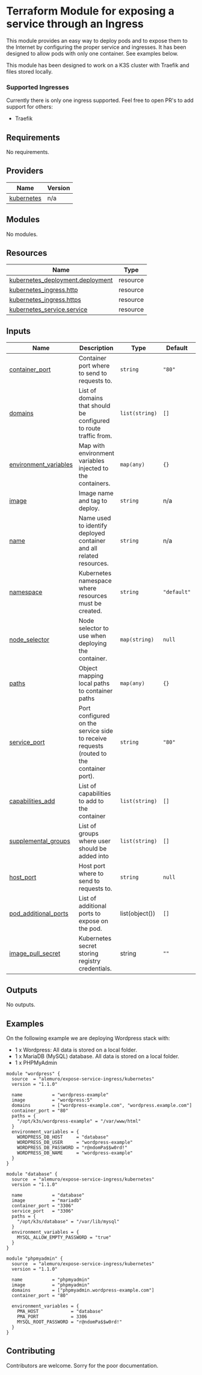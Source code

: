# Terraform Module for exposing a service through an Ingress

This module provides an easy way to deploy pods and to expose them to the Internet by configuring the proper service and ingresses.
It has been designed to allow pods with only one container. See examples below.

This module has been designed to work on a K3S cluster with Traefik and files stored locally.

### Supported Ingresses

Currently there is only one ingress supported. Feel free to open PR's to add support for others:

* Traefik

## Requirements

No requirements.

## Providers

| Name | Version |
|------|---------|
| <a name="provider_kubernetes"></a> [kubernetes](#provider\_kubernetes) | n/a |

## Modules

No modules.

## Resources

| Name | Type |
|------|------|
| [kubernetes_deployment.deployment](https://registry.terraform.io/providers/hashicorp/kubernetes/latest/docs/resources/deployment) | resource |
| [kubernetes_ingress.http](https://registry.terraform.io/providers/hashicorp/kubernetes/latest/docs/resources/ingress) | resource |
| [kubernetes_ingress.https](https://registry.terraform.io/providers/hashicorp/kubernetes/latest/docs/resources/ingress) | resource |
| [kubernetes_service.service](https://registry.terraform.io/providers/hashicorp/kubernetes/latest/docs/resources/service) | resource |

## Inputs

| Name                                                                                                | Description                                                                             | Type           | Default     | Required |
| --------------------------------------------------------------------------------------------------- | --------------------------------------------------------------------------------------- | -------------- | ----------- | :------: |
| <a name="input_container_port"></a> [container\_port](#input\_container\_port)                      | Container port where to send to requests to.                                            | `string`       | `"80"`      |    no    |
| <a name="input_domains"></a> [domains](#input\_domains)                                             | List of domains that should be configured to route traffic from.                        | `list(string)` | `[]`        |    no    |
| <a name="input_environment_variables"></a> [environment\_variables](#input\_environment\_variables) | Map with environment variables injected to the containers.                              | `map(any)`     | `{}`        |    no    |
| <a name="input_image"></a> [image](#input\_image)                                                   | Image name and tag to deploy.                                                           | `string`       | n/a         |   yes    |
| <a name="input_name"></a> [name](#input\_name)                                                      | Name used to identify deployed container and all related resources.                     | `string`       | n/a         |   yes    |
| <a name="input_namespace"></a> [namespace](#input\_namespace)                                       | Kubernetes namespace where resources must be created.                                   | `string`       | `"default"` |    no    |
| <a name="input_node_selector"></a> [node\_selector](#input\_node\_selector)                         | Node selector to use when deploying the container.                                      | `map(string)`  | `null`      |    no    |
| <a name="input_paths"></a> [paths](#input\_paths)                                                   | Object mapping local paths to container paths                                           | `map(any)`     | `{}`        |    no    |
| <a name="input_service_port"></a> [service\_port](#input\_service\_port)                            | Port configured on the service side to receive requests (routed to the container port). | `string`       | `"80"`      |    no    |
| <a name="capabilities_add"></a> [capabilities\_add](#input\_capabilities\_add)                      | List of capabilities to add to the container                                            | `list(string)` | `[]`        |    no    |
| <a name="supplemental_groups"></a> [supplemental\_groups](#input\_supplemental\_groups)                   | List of groups where user should be added into                                         | `list(string)` | `[]`        |    no    |
| <a name="host_port"></a> [host\_port](#input\_host\_port)                                           | Host port where to send to requests to.                                                 | `string`       | `null`      |    no    |
| <a name="pod_additional_ports"></a> [pod\_additional\_ports](#pod\_additional\_ports)               |  List of additional ports to expose on the pod.                                         | list(object()) | `[]`        |    no    |
| <a name="image_pull_secret"></a> [image\_pull\_secret](#image\_pull\_secret)               |  Kubernetes secret storing registry credentials.                                         | string | `""`        |    no    |

## Outputs

No outputs.

## Examples

On the following example we are deploying Wordpress stack with:
* 1 x Wordpress: All data is stored on a local folder.
* 1 x MariaDB (MySQL) database. All data is stored on a local folder.
* 1 x PHPMyAdmin

```
module "wordpress" {
  source  = "alemuro/expose-service-ingress/kubernetes"
  version = "1.1.0"

  name           = "wordpress-example"
  image          = "wordpress:5"
  domains        = ["wordpress-example.com", "wordpress.example.com"]
  container_port = "80"
  paths = {
    "/opt/k3s/wordpress-example" = "/var/www/html"
  }
  environment_variables = {
    WORDPRESS_DB_HOST     = "database"
    WORDPRESS_DB_USER     = "wordpress-example"
    WORDPRESS_DB_PASSWORD = "r@ndomPa$$w0rd!"
    WORDPRESS_DB_NAME     = "wordpress-example"
  }
}

module "database" {
  source  = "alemuro/expose-service-ingress/kubernetes"
  version = "1.1.0"

  name           = "database"
  image          = "mariadb"
  container_port = "3306"
  service_port   = "3306"
  paths = {
    "/opt/k3s/database" = "/var/lib/mysql"
  }
  environment_variables = {
    MYSQL_ALLOW_EMPTY_PASSWORD = "true"
  }
}

module "phpmyadmin" {
  source  = "alemuro/expose-service-ingress/kubernetes"
  version = "1.1.0"

  name           = "phpmyadmin"
  image          = "phpmyadmin"
  domains        = ["phpmyadmin.wordpress-example.com"]
  container_port = "80"

  environment_variables = {
    PMA_HOST            = "database"
    PMA_PORT            = 3306
    MYSQL_ROOT_PASSWORD = "r@ndomPa$$w0rd!"
  }
}

```

## Contributing

Contributors are welcome. Sorry for the poor documentation.
